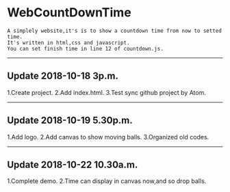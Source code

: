 # WebCountDownTime

    A simplely website,it's is to show a countdown time from now to setted time.
    It's written in html,css and javascript.
    You can set finish time in line 12 of countdown.js.

---

## Update 2018-10-18 3p.m.

   1.Create project.
   2.Add index.html.
   3.Test sync github project by Atom.

---

## Update 2018-10-19 5.30p.m.

   1.Add logo.
   2.Add canvas to show moving balls.
   3.Organized old codes.

---

## Update 2018-10-22 10.30a.m.

   1.Complete demo.
   2.Time can display in canvas now,and so drop balls.
